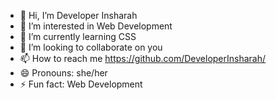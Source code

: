 - 👋 Hi, I’m Developer Insharah
- 👀 I’m interested in Web Development
- 🌱 I’m currently learning CSS
- 💞️ I’m looking to collaborate on you
- 📫 How to reach me https://github.com/DeveloperInsharah/
- 😄 Pronouns: she/her
- ⚡ Fun fact: Web Development

<!---
DeveloperInsharah/DeveloperInsharah is a ✨ special ✨ repository because its `README.md` (this file) appears on your GitHub profile.
You can click the Preview link to take a look at your changes.
--->
